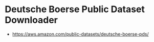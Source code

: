 # Deutsche Boerse Public Dataset Downloader

* https://aws.amazon.com/public-datasets/deutsche-boerse-pds/
